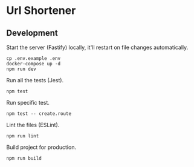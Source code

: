 # Url Shortener

## Development

Start the server (Fastify) locally, it'll restart on file changes automatically.

```shell
cp .env.example .env
docker-compose up -d
npm run dev
```

Run all the tests (Jest).

```shell
npm test
```

Run specific test.

```shell
npm test -- create.route
```

Lint the files (ESLint).

```shell
npm run lint
```

Build project for production.

```shell
npm run build
```
